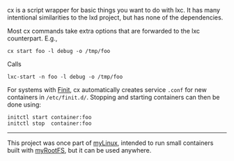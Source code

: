 cx is a script wrapper for basic things you want to do with lxc.
It has many intentional similarities to the lxd project, but has
none of the dependencies.

Most cx commands take extra options that are forwarded to the lxc
counterpart.  E.g.,

    cx start foo -l debug -o /tmp/foo
	
Calls

    lxc-start -n foo -l debug -o /tmp/foo

For systems with [Finit][], cx automatically creates service `.conf` for
new containers in `/etc/finit.d/`.  Stopping and starting containers can
then be done using:

    initctl start container:foo
    initctl stop  container:foo

----

This project was once part of [myLinux][], intended to run small
containers built with [myRootFS][], but it can be used anywhere.

[Finit]:    https://github.com/troglobit/finit
[myLinux]:  https://github.com/myrootfs/myLinux
[myRootFS]: https://github.com/myrootfs/myrootfs

